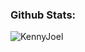 <h3 align="left">Github Stats:</h3>

<p><img align="center" src="https://github-readme-streak-stats.herokuapp.com/?user=Kenny-Eternal&theme=dark" alt="KennyJoel" /></p>
<!--   <p>
  <img height= "150" src="[https://github-readme-stats.vercel.app/api?username=Kenny-Eternal&show_icons=true&theme=dark&include_all_commits=true](https://github-readme-stats.vercel.app/api?username=KennyJoel&show_icons=true&theme=dark&include_all_commits=true)" />
</p> -->

